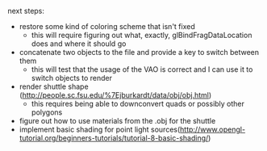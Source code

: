 next steps:

- restore some kind of coloring scheme that isn't fixed
   - this will require figuring out what, exactly, glBindFragDataLocation does and where it should go
- concatenate two objects to the file and provide a key to switch between them
  - this will test that the usage of the VAO is correct and I can use it to switch objects to render
- render shuttle shape (http://people.sc.fsu.edu/%7Ejburkardt/data/obj/obj.html)
  - this requires being able to downconvert quads or possibly other polygons
- figure out how to use materials from the .obj for the shuttle
- implement basic shading for point light sources(http://www.opengl-tutorial.org/beginners-tutorials/tutorial-8-basic-shading/)
